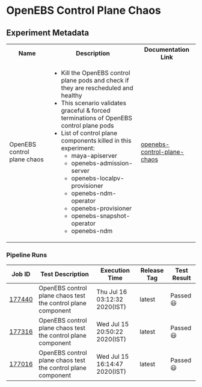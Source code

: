 # OpenEBS Control Plane Chaos

## Experiment Metadata

<table>
<tr>
<th> Name </th>
<th> Description </th>
<th> Documentation Link </th>
</tr>
<tr>
 <td> OpenEBS control plane chaos </td>
 <td>
  
 - Kill the OpenEBS control plane pods and check if they are rescheduled and healthy	
 - This scenario validates graceful & forced terminations of OpenEBS control plane pods
 - List of control plane components killed in this experiment:
   - maya-apiserver
   - openebs-admission-server
   - openebs-localpv-provisioner
   - openebs-ndm-operator
   - openebs-provisioner
   - openebs-snapshot-operator
   - openebs-ndm
 </td>
 <td><a href="https://docs.litmuschaos.io/docs/openebs-control-plane-chaos">openebs-control-plane-chaos</a> </td>
 </tr>
 </table>

### Pipeline Runs
 

| Job ID |   Test Description         | Execution Time | Release Tag   | Test Result   |
 |---------|---------------------------| --------------|--------|--------|
|     <a href= "https://gitlab.mayadata.io/litmuschaos/litmus-e2e/-/jobs/177440">177440</a>           |  OpenEBS control plane chaos test the control plane component           | Thu Jul 16 03:12:32 2020(IST)  | latest | Passed :smiley: |
|     <a href= "https://gitlab.mayadata.io/litmuschaos/litmus-e2e/-/jobs/177316">177316</a>           |  OpenEBS control plane chaos test the control plane component           | Wed Jul 15 20:50:22 2020(IST)  | latest | Passed :smiley: |
 |    <a href= "https://gitlab.mayadata.io/litmuschaos/litmus-e2e/-/jobs/177016">177016</a>   |  OpenEBS control plane chaos test the control plane component           |  Wed Jul 15 16:14:47 2020(IST)     |latest  |Passed :smiley:  |
